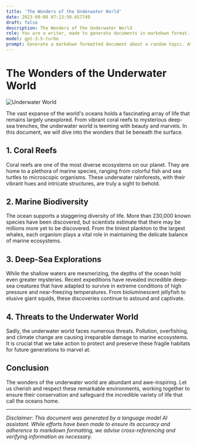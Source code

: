 ```yaml
---
title: 'The Wonders of the Underwater World'
date: 2023-09-08 07:13:50.657749
draft: false
description: The Wonders of the Underwater World
role: You are a writer, made to generate documents in markdown format. It is very important that all of the documents you generate are in valid markdown format.
model: gpt-3.5-turbo
prompt: Generate a markdown formatted document about a random topic. At the bottom, include a disclaimer explaining that the document was generated by you. The first line of the document should be the title. Make sure that the entire document is in proper markdown format, using a mix of various tags to make the document visually appealing.
---
```


# The Wonders of the Underwater World

![Underwater World](https://example.com/underwater.jpg)

The vast expanse of the world's oceans holds a fascinating array of life that remains largely unexplored. From vibrant coral reefs to mysterious deep-sea trenches, the underwater world is teeming with beauty and marvels. In this document, we will dive into the wonders that lie beneath the surface.

## 1. Coral Reefs

Coral reefs are one of the most diverse ecosystems on our planet. They are home to a plethora of marine species, ranging from colorful fish and sea turtles to microscopic organisms. These underwater rainforests, with their vibrant hues and intricate structures, are truly a sight to behold.

## 2. Marine Biodiversity

The ocean supports a staggering diversity of life. More than 230,000 known species have been discovered, but scientists estimate that there may be millions more yet to be discovered. From the tiniest plankton to the largest whales, each organism plays a vital role in maintaining the delicate balance of marine ecosystems.

## 3. Deep-Sea Explorations

While the shallow waters are mesmerizing, the depths of the ocean hold even greater mysteries. Recent expeditions have revealed incredible deep-sea creatures that have adapted to survive in extreme conditions of high pressure and near-freezing temperatures. From bioluminescent jellyfish to elusive giant squids, these discoveries continue to astound and captivate.

## 4. Threats to the Underwater World

Sadly, the underwater world faces numerous threats. Pollution, overfishing, and climate change are causing irreparable damage to marine ecosystems. It is crucial that we take action to protect and preserve these fragile habitats for future generations to marvel at.

## Conclusion

The wonders of the underwater world are abundant and awe-inspiring. Let us cherish and respect these remarkable environments, working together to ensure their conservation and safeguard the incredible variety of life that call the oceans home.

---

*Disclaimer: This document was generated by a language model AI assistant. While efforts have been made to ensure its accuracy and adherence to markdown formatting, we advise cross-referencing and verifying information as necessary.*